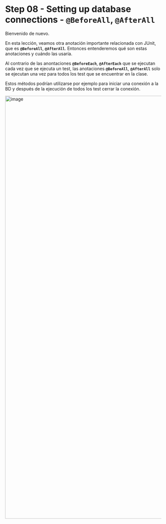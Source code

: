 # Step 08 - Setting up database connections - `@BeforeAll`, `@AfterAll`

Bienvenido de nuevo.

En esta lección, veamos otra anotación importante relacionada con JUnit, que es **`@BeforeAll`**, **`@AfterAll`**. Entonces entenderemos qué son estas anotaciones y cuándo las usaría.

Al contrario de las anontaciones **`@BeforeEach`**, **`@AfterEach`** que se ejecutan cada vez que se ejecuta un test, las anotaciones **`@BeforeAll`**, **`@AfterAll`** solo se ejecutan una vez para todos los test que se encuentrar en la clase.

Estos métodos podrían utilizarse por ejemplo para iniciar una conexión a la BD y después de la ejecución de todos los test cerrar la conexión.

<img width="1361" alt="image" src="https://user-images.githubusercontent.com/23094588/206924150-e8554ad1-ad6f-4efd-b4f3-d12aea3ddb59.png">

